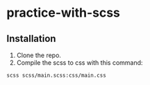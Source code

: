 # practice-with-scss

## Installation

1. Clone the repo.
2. Compile the scss to css with this command: 

```shell
scss scss/main.scss:css/main.css
```
